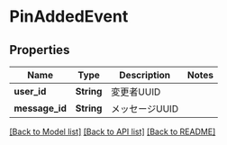# PinAddedEvent

## Properties

Name | Type | Description | Notes
------------ | ------------- | ------------- | -------------
**user_id** | **String** | 変更者UUID | 
**message_id** | **String** | メッセージUUID | 

[[Back to Model list]](../README.md#documentation-for-models) [[Back to API list]](../README.md#documentation-for-api-endpoints) [[Back to README]](../README.md)


